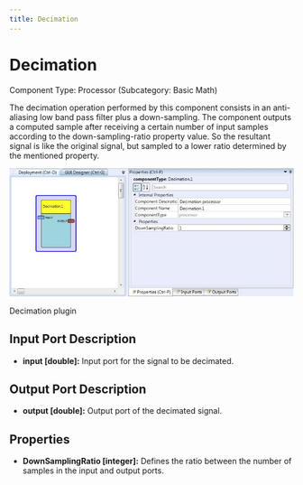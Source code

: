 ```yaml
---
title: Decimation
---
```


# Decimation

Component Type: Processor (Subcategory: Basic Math)

The decimation operation performed by this component consists in an anti-aliasing low band pass filter plus a down-sampling. The component outputs a computed sample after receiving a certain number of input samples according to the down-sampling-ratio property value. So the resultant signal is like the original signal, but sampled to a lower ratio determined by the mentioned property.

![Screenshot: Decimation plugin](./img/Decimation.jpg "Screenshot: Decimation plugin")

Decimation plugin

## Input Port Description

- **input \[double\]:** Input port for the signal to be decimated.

## Output Port Description

- **output \[double\]:** Output port of the decimated signal.

## Properties

- **DownSamplingRatio \[integer\]:** Defines the ratio between the number of samples in the input and output ports.
